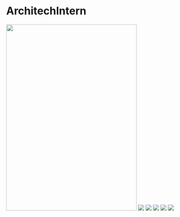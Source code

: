 # ArchitechIntern

<img src="https://github.com/kashishy/ArchitechIntern/blob/master/Architech/Screenshot_2019-04-19-23-08-08-996_com.example.architechintern.png" width="350" height="500"/>
<img src="https://github.com/kashishy/ArchitechIntern/blob/master/Architech/Screenshot_2019-04-19-23-08-11-712_com.example.architechintern.png"/>
<img src="https://github.com/kashishy/ArchitechIntern/blob/master/Architech/Screenshot_2019-04-19-23-08-22-514_com.example.architechintern.png"/>
<img src="https://github.com/kashishy/ArchitechIntern/blob/master/Architech/Screenshot_2019-04-19-23-08-27-926_com.example.architechintern.png"/>
<img src="https://github.com/kashishy/ArchitechIntern/blob/master/Architech/Screenshot_2019-04-19-23-08-35-025_com.example.architechintern.png"/>
<img src="https://github.com/kashishy/ArchitechIntern/blob/master/Architech/Screenshot_2019-04-19-23-08-50-227_com.example.architechintern.png"/>

